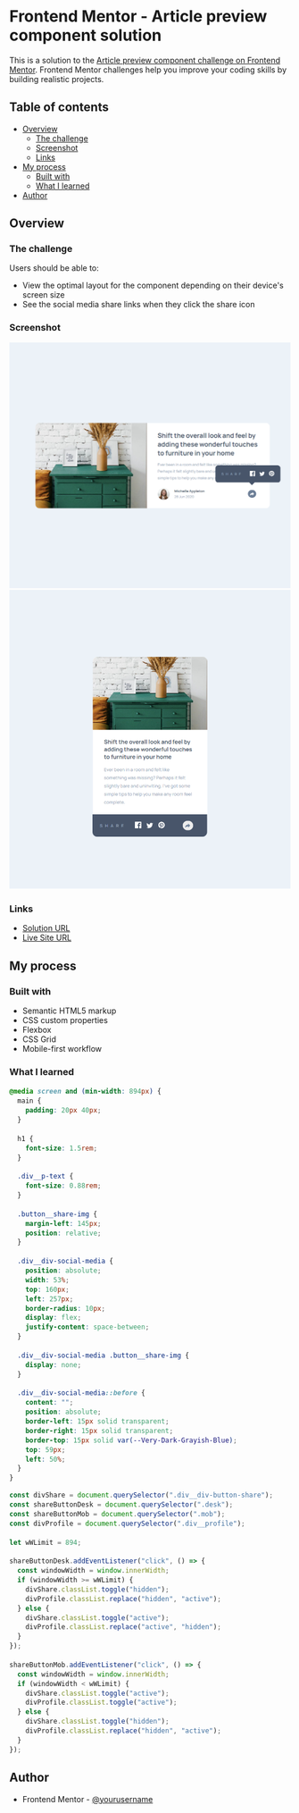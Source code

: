 # Frontend Mentor - Article preview component solution

This is a solution to the [Article preview component challenge on Frontend Mentor](https://www.frontendmentor.io/challenges/article-preview-component-dYBN_pYFT). Frontend Mentor challenges help you improve your coding skills by building realistic projects.

## Table of contents

- [Overview](#overview)
  - [The challenge](#the-challenge)
  - [Screenshot](#screenshot)
  - [Links](#links)
- [My process](#my-process)
  - [Built with](#built-with)
  - [What I learned](#what-i-learned)
- [Author](#author)

## Overview

### The challenge

Users should be able to:

- View the optimal layout for the component depending on their device's screen size
- See the social media share links when they click the share icon

### Screenshot

![](./screen-desk.png)
![](./screen-mobile.png)

### Links

- [Solution URL](https://github.com/TrEv0rRrRr/article-preview-component-master)
- [Live Site URL](https://your-live-site-url.com)

## My process

### Built with

- Semantic HTML5 markup
- CSS custom properties
- Flexbox
- CSS Grid
- Mobile-first workflow

### What I learned

```css
@media screen and (min-width: 894px) {
  main {
    padding: 20px 40px;
  }

  h1 {
    font-size: 1.5rem;
  }

  .div__p-text {
    font-size: 0.88rem;
  }

  .button__share-img {
    margin-left: 145px;
    position: relative;
  }

  .div__div-social-media {
    position: absolute;
    width: 53%;
    top: 160px;
    left: 257px;
    border-radius: 10px;
    display: flex;
    justify-content: space-between;
  }

  .div__div-social-media .button__share-img {
    display: none;
  }

  .div__div-social-media::before {
    content: "";
    position: absolute;
    border-left: 15px solid transparent;
    border-right: 15px solid transparent;
    border-top: 15px solid var(--Very-Dark-Grayish-Blue);
    top: 59px;
    left: 50%;
  }
}
```

```js
const divShare = document.querySelector(".div__div-button-share");
const shareButtonDesk = document.querySelector(".desk");
const shareButtonMob = document.querySelector(".mob");
const divProfile = document.querySelector(".div__profile");

let wWLimit = 894;

shareButtonDesk.addEventListener("click", () => {
  const windowWidth = window.innerWidth;
  if (windowWidth >= wWLimit) {
    divShare.classList.toggle("hidden");
    divProfile.classList.replace("hidden", "active");
  } else {
    divShare.classList.toggle("active");
    divProfile.classList.replace("active", "hidden");
  }
});

shareButtonMob.addEventListener("click", () => {
  const windowWidth = window.innerWidth;
  if (windowWidth < wWLimit) {
    divShare.classList.toggle("active");
    divProfile.classList.toggle("active");
  } else {
    divShare.classList.toggle("hidden");
    divProfile.classList.replace("hidden", "active");
  }
});
```

## Author

- Frontend Mentor - [@yourusername](https://www.frontendmentor.io/profile/yourusername)

